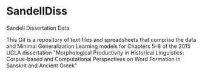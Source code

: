 # SandellDiss
Sandell Dissertation Data

This Git is a repository of text files and spreadsheets that comprise the data and Minimal Generalization Learning models for Chapters 5–8 of the 2015 UCLA dissertation "Morphological Productivity in Historical Linguistics: Corpus-based and Computational Perspectives on Word Formation in Sanskrit and Ancient Greek"

